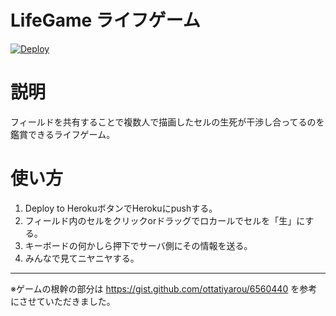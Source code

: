# LifeGame ライフゲーム
[![Deploy](https://www.herokucdn.com/deploy/button.png)](https://heroku.com/deploy)

# 説明
フィールドを共有することで複数人で描画したセルの生死が干渉し合ってるのを鑑賞できるライフゲーム。

# 使い方
1. Deploy to HerokuボタンでHerokuにpushする。
2. フィールド内のセルをクリックorドラッグでロカールでセルを「生」にする。
3. キーボードの何かしら押下でサーバ側にその情報を送る。
4. みんなで見てニヤニヤする。

***
※ゲームの根幹の部分は
https://gist.github.com/ottatiyarou/6560440
を参考にさせていただきました。
